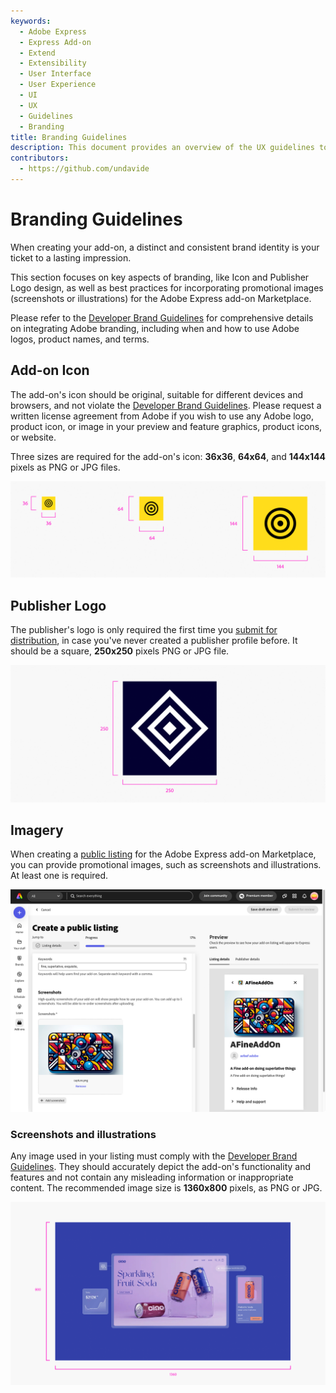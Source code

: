 ```yaml
---
keywords:
  - Adobe Express
  - Express Add-on 
  - Extend
  - Extensibility
  - User Interface
  - User Experience
  - UI
  - UX
  - Guidelines
  - Branding
title: Branding Guidelines
description: This document provides an overview of the UX guidelines to follow when designing your Adobe Express add-on.
contributors:
  - https://github.com/undavide
---
```


# Branding Guidelines

When creating your add-on, a distinct and consistent brand identity is your ticket to a lasting impression. 

This section focuses on key aspects of branding, like Icon and Publisher Logo design, as well as best practices for incorporating promotional images (screenshots or illustrations) for the Adobe Express add-on Marketplace.

Please refer to the [Developer Brand Guidelines](https://developer.adobe.com/express/embed-sdk/docs/assets/34359598a6bd85d69f1f09839ec43e12/Adobe_Express_Partner_Program_brand_guide.pdf) for comprehensive details on integrating Adobe branding, including when and how to use Adobe logos, product names, and terms. 

## Add-on Icon

The add-on's icon should be original, suitable for different devices and browsers, and not violate the [Developer Brand Guidelines](https://developer.adobe.com/express/embed-sdk/docs/assets/34359598a6bd85d69f1f09839ec43e12/Adobe_Express_Partner_Program_brand_guide.pdf). Please request a written license agreement from Adobe if you wish to use any Adobe logo, product icon, or image in your preview and feature graphics, product icons, or website.

Three sizes are required for the add-on's icon: **36x36**, **64x64**, and **144x144** pixels as PNG or JPG files.

![add-on icon](./img/branding_add-on-icon.png)

## Publisher Logo

The publisher's logo is only required the first time you [submit for distribution](/guides/distribute/public-dist.md#2-prepare-your-assets), in case you've never created a publisher profile before. It should be a square, **250x250** pixels PNG or JPG file.

![publisher logo](./img/branding_publisher-logo.png)

## Imagery

When creating a [public listing](guides/distribute/public-dist.md) for the Adobe Express add-on Marketplace, you can provide promotional images, such as screenshots and illustrations. At least one is required.

![screenshots and illustrations](../../distribute/img/public-listing-screenshots-v2.png)

### Screenshots and illustrations

Any image used in your listing must comply with the [Developer Brand Guidelines](https://developer.adobe.com/express/embed-sdk/docs/assets/34359598a6bd85d69f1f09839ec43e12/Adobe_Express_Partner_Program_brand_guide.pdf). They should accurately depict the add-on's functionality and features and not contain any misleading information or inappropriate content. The recommended image size is **1360x800** pixels, as PNG or JPG.

![screenshots and illustrations](./img/branding_screenshot.png)

